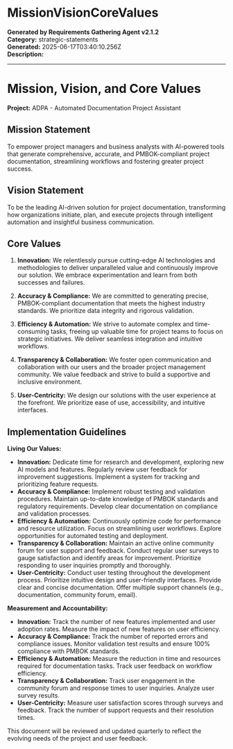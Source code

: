 # MissionVisionCoreValues

**Generated by Requirements Gathering Agent v2.1.2**  
**Category:** strategic-statements  
**Generated:** 2025-06-17T03:40:10.256Z  
**Description:** 

---

# Mission, Vision, and Core Values

**Project:** ADPA - Automated Documentation Project Assistant

## Mission Statement

To empower project managers and business analysts with AI-powered tools that generate comprehensive, accurate, and PMBOK-compliant project documentation, streamlining workflows and fostering greater project success.

## Vision Statement

To be the leading AI-driven solution for project documentation, transforming how organizations initiate, plan, and execute projects through intelligent automation and insightful business communication.

## Core Values

1. **Innovation:** We relentlessly pursue cutting-edge AI technologies and methodologies to deliver unparalleled value and continuously improve our solution.  We embrace experimentation and learn from both successes and failures.

2. **Accuracy & Compliance:** We are committed to generating precise, PMBOK-compliant documentation that meets the highest industry standards.  We prioritize data integrity and rigorous validation.

3. **Efficiency & Automation:** We strive to automate complex and time-consuming tasks, freeing up valuable time for project teams to focus on strategic initiatives. We deliver seamless integration and intuitive workflows.

4. **Transparency & Collaboration:** We foster open communication and collaboration with our users and the broader project management community. We value feedback and strive to build a supportive and inclusive environment.

5. **User-Centricity:** We design our solutions with the user experience at the forefront. We prioritize ease of use, accessibility, and intuitive interfaces.


## Implementation Guidelines

**Living Our Values:**

* **Innovation:**  Dedicate time for research and development, exploring new AI models and features.  Regularly review user feedback for improvement suggestions. Implement a system for tracking and prioritizing feature requests.
* **Accuracy & Compliance:**  Implement robust testing and validation procedures.  Maintain up-to-date knowledge of PMBOK standards and regulatory requirements.  Develop clear documentation on compliance and validation processes.
* **Efficiency & Automation:**  Continuously optimize code for performance and resource utilization.  Focus on streamlining user workflows.  Explore opportunities for automated testing and deployment.
* **Transparency & Collaboration:**  Maintain an active online community forum for user support and feedback.  Conduct regular user surveys to gauge satisfaction and identify areas for improvement.  Prioritize responding to user inquiries promptly and thoroughly.
* **User-Centricity:**  Conduct user testing throughout the development process.  Prioritize intuitive design and user-friendly interfaces.  Provide clear and concise documentation.  Offer multiple support channels (e.g., documentation, community forum, email).


**Measurement and Accountability:**

* **Innovation:** Track the number of new features implemented and user adoption rates.  Measure the impact of new features on user efficiency.
* **Accuracy & Compliance:**  Track the number of reported errors and compliance issues.  Monitor validation test results and ensure 100% compliance with PMBOK standards.
* **Efficiency & Automation:**  Measure the reduction in time and resources required for documentation tasks.  Track user feedback on workflow efficiency.
* **Transparency & Collaboration:**  Track user engagement in the community forum and response times to user inquiries.  Analyze user survey results.
* **User-Centricity:**  Measure user satisfaction scores through surveys and feedback.  Track the number of support requests and their resolution times.


This document will be reviewed and updated quarterly to reflect the evolving needs of the project and user feedback.
